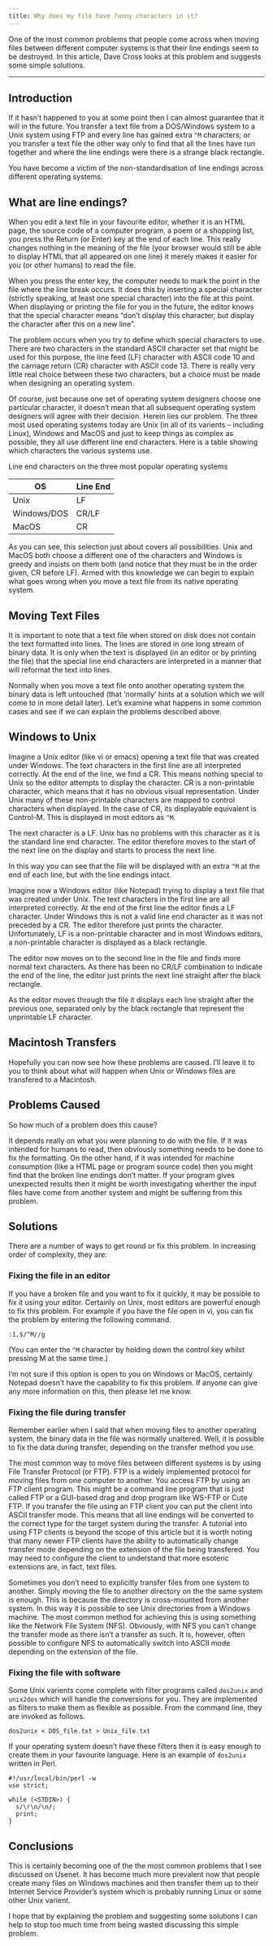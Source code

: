 ```yaml
---
title: Why does my file have funny characters in it?
---
```


One of the most common problems that people come across when moving files
between different computer systems is that their line endings seem to be
destroyed. In this article, Dave Cross looks at this problem and suggests
some simple solutions.

---

## Introduction

If it hasn’t happened to you at some point then I can almost guarantee that
it will in the future. You transfer a text file from a DOS/Windows system
to a Unix system using FTP and every line has gained extra `^M` characters;
or you transfer a text file the other way only to find that all the lines
have run together and where the line endings were there is a strange black
rectangle.

You have become a victim of the non-standardisation of line endings across
different operating systems.

## What are line endings?

When you edit a text file in your favourite editor, whether it is an HTML
page, the source code of a computer program, a poem or a shopping list, you
press the Return (or Enter) key at the end of each line. This really changes
nothing in the meaning of the file (your browser would still be able to
display HTML that all appeared on one line) it merely makes it easier for you
(or other humans) to read the file.

When you press the enter key, the computer needs to mark the point in the
file where the line break occurs. It does this by inserting a special
character (strictly speaking, at least one special character) into the file
at this point. When displaying or printing the file for you in the future,
the editor knows that the special character means “don’t display this
character, but display the character after this on a new line”.

The problem occurs when you try to define which special characters to use.
There are two characters in the standard ASCII character set that might be
used for this purpose, the line feed (LF) character with ASCII code 10 and
the carriage return (CR) character with ASCII code 13. There is really very
little real choice between these two characters, but a choice must be made
when designing an operating system.

Of course, just because one set of operating system designers choose one
particular character, it doesn’t mean that all subsequent operating system
designers will agree with their decision. Herein lies our problem. The three
most used operating systems today are Unix (in all of its varients –
including Linux), Windows and MacOS and just to keep things as complex as
possible, they all use different line end characters. Here is a table showing
which characters the various systems use.

Line end characters on the three most popular operating systems

| OS | Line End |
|----|----------|
| Unix | LF |
| Windows/DOS | CR/LF |
| MacOS | CR |

As you can see, this selection just about covers all possibilities. Unix and
MacOS both choose a different one of the characters and Windows is greedy and
insists on them both (and notice that they must be in the order given, CR
before LF). Armed with this knowledge we can begin to explain what goes wrong
when you move a text file from its native operating system.

## Moving Text Files

It is important to note that a text file when stored on disk does not contain
the text formatted into lines. The lines are stored in one long stream of
binary data. It is only when the text is displayed (in an editor or by
printing the file) that the special line end characters are interpreted in a
manner that will reformat the text into lines.

Normally when you move a text file onto another operating system the binary
data is left untouched (that ‘normally’ hints at a solution which we will come
to in more detail later). Let’s examine what happens in some common cases and
see if we can explain the problems described above.

## Windows to Unix

Imagine a Unix editor (like vi or emacs) opening a text file that was created
under Windows. The text characters in the first line are all interpreted
correctly. At the end of the line, we find a CR. This means nothing special
to Unix so the editor attempts to display the character. CR is a
non-printable character, which means that it has no obvious visual
representation. Under Unix many of these non-printable characters are mapped
to control characters when displayed. In the case of CR, its displayable
equivalent is Control-M. This is displayed in most editors as `^M`.

The next character is a LF. Unix has no problems with this character as it is
the standard line end character. The editor therefore moves to the start of
the next line on the display and starts to process the next line.

In this way you can see that the file will be displayed with an extra `^M` at
the end of each line, but with the line endings intact.

Imagine now a Windows editor (like Notepad) trying to display a text file
that was created under Unix. The text characters in the first line are all
interpreted correctly. At the end of the first line the editor finds a LF
character. Under Windows this is not a valid line end character as it was not
preceded by a CR. The editor therefore just prints the character.
Unfortunately, LF is a non-printable character and in most Windows editors, a
non-printable character is displayed as a black rectangle.

The editor now moves on to the second line in the file and finds more normal
text characters. As there has been no CR/LF combination to indicate the end
of the line, the editor just prints the next line straight after the black
rectangle.

As the editor moves through the file it displays each line straight after the
previous one, separated only by the black rectangle that represent the
unprintable LF character.

## Macintosh Transfers

Hopefully you can now see how these problems are caused. I’ll leave it to you
to think about what will happen when Unix or Windows files are transfered to
a Macintosh.

## Problems Caused

So how much of a problem does this cause?

It depends really on what you were planning to do with the file. If it was
intended for humans to read, then obviously something needs to be done to fix
the formatting. On the other hand, if it was intended for machine consumption
(like a HTML page or program source code) then you might find that the broken
line endings don’t matter. If your program gives unexpected results then it
might be worth investigating wherther the input files have come from another
system and might be suffering from this problem.

## Solutions

There are a number of ways to get round or fix this problem. In increasing
order of complexity, they are:

### Fixing the file in an editor

If you have a broken file and you want to fix it quickly, it may be possible
to fix it using your editor. Certainly on Unix, most editors are powerful
enough to fix this problem. For example if you have the file open in vi, you
can fix the problem by entering the following command.

    :1,$/^M//g

(You can enter the `^M` character by holding down the control key whilst
pressing M at the same time.)

I’m not sure if this option is open to you on Windows or MacOS, certainly
Notepad doesn’t have the capability to fix this problem. If anyone can give
any more information on this, then please let me know.

###  Fixing the file during transfer

Remember earlier when I said that when moving files to another operating
system, the binary data in the file was normally unaltered. Well, it is
possible to fix the data during transfer, depending on the transfer method
you use.

The most common way to move files between different systems is by using File
Transfer Protocol (or FTP). FTP is a widely implemented protocol for moving
files from one computer to another. You access FTP by using an FTP client
program. This might be a command line program that is just called FTP or a
GUI-based drag and drop program like WS-FTP or Cute FTP. If you transfer the
file using an FTP client you can put the client into ASCII transfer mode.
This means that all line endings will be converted to the correct type for
the target system during the transfer. A tutorial into using FTP clients is
beyond the scope of this article but it is worth noting that many newer FTP
clients have the ability to automatically change transfer mode depending on
the extension of the file being transfered. You may need to configure the
client to understand that more esoteric extensions are, in fact, text files.

Sometimes you don’t need to explicitly transfer files from one system to
another. Simply moving the file to another directory on the the same system
is enough. This is because the directory is cross-mounted from another
system. In this way it is possible to see Unix directories from a Windows
machine. The most common method for achieving this is using something like
the Network File System (NFS). Obviously, with NFS you can’t change the
transfer mode as there isn’t a transfer as such. It is, however, often
possible to configure NFS to automatically switch into ASCII mode depending
on the extension of the file.

### Fixing the file with software

Some Unix varients come complete with filter programs called `dos2unix` and
`unix2dos` which will handle the conversions for you. They are implemented
as filters to make them as flexible as possible. From the command line, they
are invoked as follows.

    dos2unix < DOS_file.txt > Unix_file.txt

If your operating system doesn’t have these filters then it is easy enough to
create them in your favourite language. Here is an example of `dos2unix`
written in Perl.

    #!/usr/local/bin/perl -w
    use strict;

    while (<STDIN>) {
      s/\r\n/\n/;
      print;
    }

## Conclusions

This is certainly becoming one of the the most common problems that I see
discussed on Usenet. It has become much more prevalent now that people create
many files on Windows machines and then transfer them up to their Internet
Service Provider’s system which is probably running Linux or some other Unix
varient.

I hope that by explaining the problem and suggesting some solutions I can
help to stop too much time from being wasted discussing this simple problem.
